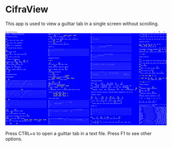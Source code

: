 # CifraView
This app is used to view a guittar tab in a single screen without scrolling.

![Screenshot](cifraview.png)

Press CTRL+o to open a guittar tab in a text file. 
Press F1 to see other options. 
